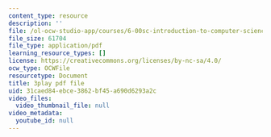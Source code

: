 ```yaml
---
content_type: resource
description: ''
file: /ol-ocw-studio-app/courses/6-00sc-introduction-to-computer-science-and-programming-spring-2011/31caed84ebce3862bf45a690d6293a2c_VqZBqoZgL7k.pdf
file_size: 61704
file_type: application/pdf
learning_resource_types: []
license: https://creativecommons.org/licenses/by-nc-sa/4.0/
ocw_type: OCWFile
resourcetype: Document
title: 3play pdf file
uid: 31caed84-ebce-3862-bf45-a690d6293a2c
video_files:
  video_thumbnail_file: null
video_metadata:
  youtube_id: null
---
```

